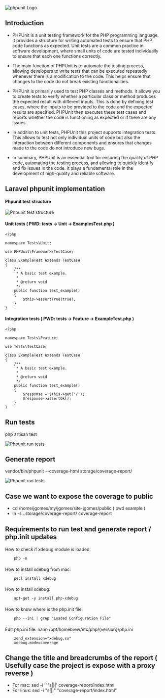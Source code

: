 ![phpunit Logo](https://jgomes.site/images/cs/phpunit/phpunit.png)

## Introduction

- PHPUnit is a unit testing framework for the PHP programming language. It provides a structure for writing automated tests 
to ensure that PHP code functions as expected. Unit tests are a common practice in software development, where small units 
of code are tested individually to ensure that each one functions correctly.

- The main function of PHPUnit is to automate the testing process, allowing developers to write tests that can be executed 
repeatedly whenever there is a modification to the code. This helps ensure that changes to the code do not break existing functionalities.

- PHPUnit is primarily used to test PHP classes and methods. It allows you to create tests to verify whether a particular 
class or method produces the expected result with different inputs. This is done by defining test cases, where the inputs 
to be provided to the code and the expected results are specified. PHPUnit then executes these test cases and reports whether 
the code is functioning as expected or if there are any issues.

- In addition to unit tests, PHPUnit this project supports integration tests. 
This allows to test not only individual units of code but also the interaction between different components 
and ensures that changes made to the code do not introduce new bugs.

- In summary, PHPUnit is an essential tool for ensuring the quality of PHP code, automating the testing process, 
and allowing to quickly identify and fix issues in the code. It plays a fundamental role in the development 
of high-quality and reliable software.

## Laravel phpunit implementation
#### Phpunit test structure

![Phpunit test structure](https://jgomes.site/images/cs/phpunit/f3.png)

#### Unit tests ( PWD: tests -> Unit -> ExamplesTest.php )
```
<?php

namespace Tests\Unit;

use PHPUnit\Framework\TestCase;

class ExampleTest extends TestCase
{
    /**
     * A basic test example.
     *
     * @return void
     */
    public function test_example()
    {
        $this->assertTrue(true);
    }
}
```

#### Integration tests ( PWD: tests -> Feature -> ExampleTest.php )
```
<?php

namespace Tests\Feature;

use Tests\TestCase;

class ExampleTest extends TestCase
{
    /**
     * A basic test example.
     *
     * @return void
     */
    public function test_example()
    {
        $response = $this->get('/');
        $response->assertOk();
    }
}
```

## Run tests
php artisan test

![Phpunit run tests](https://jgomes.site/images/cs/phpunit/f1.png)

## Generate report
vendor/bin/phpunit --coverage-html storage/coverage-report/

![Phpunit run tests](https://jgomes.site/images/cs/phpunit/f2.png)

## Case we want to expose the coverage to public
- cd /home/jgomes/my/jgomes/site-jgomes/public ( pwd example )
- ln -s ..storage/coverage-report/ coverage-report

## Requirements to run test and generate report / php.init updates
####
How to check if xdebug module is loaded: 
```
    php -m
```

####
How to install xdebug from mac: 
```
    pecl install xdebug
```

####
How to install xdebug:
```
    apt-get -y install php-xdebug
```

####
How to know where is the php.init file:  
```
    php --ini | grep "Loaded Configuration File"
```

####
Edit php.ini file: nano /opt/homebrew/etc/php/{version}/php.ini
```
    zend_extension="xdebug.so"
    xdebug.mode=coverage
```

## Change the title and breadcrumbs of the report ( Usefully case the project is expose with a proxy reverse )
- For mac: sed -i '' 's|<head>|<head><title>coverage-report</title>|' coverage-report/index.html
- For linux: sed -i "s|<head>|<head><title>coverage-report</title>|" "coverage-report/index.html"

